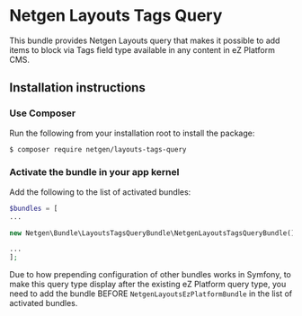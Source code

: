 # Netgen Layouts Tags Query

This bundle provides Netgen Layouts query that makes it possible to add items to
block via Tags field type available in any content in eZ Platform CMS.

## Installation instructions

### Use Composer

Run the following from your installation root to install the package:

```bash
$ composer require netgen/layouts-tags-query
```

### Activate the bundle in your app kernel

Add the following to the list of activated bundles:

```php
$bundles = [
...

new Netgen\Bundle\LayoutsTagsQueryBundle\NetgenLayoutsTagsQueryBundle(),

...
];
```

Due to how prepending configuration of other bundles works in Symfony, to make
this query type display after the existing eZ Platform query type, you need to
add the bundle BEFORE `NetgenLayoutsEzPlatformBundle` in the list of
activated bundles.

